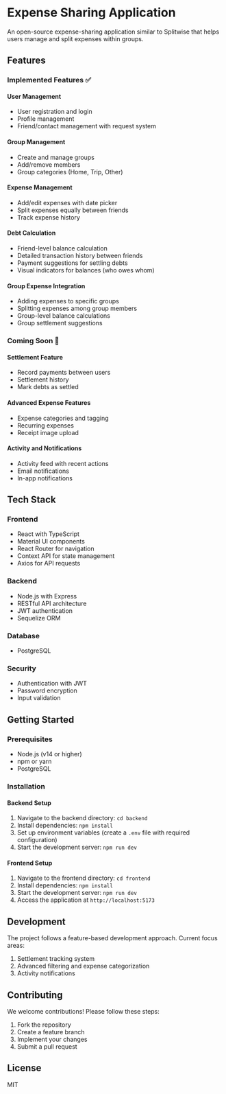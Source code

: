 # Expense Sharing Application

An open-source expense-sharing application similar to Splitwise that helps users manage and split expenses within groups.

## Features

### Implemented Features ✅

#### User Management
- User registration and login
- Profile management
- Friend/contact management with request system

#### Group Management
- Create and manage groups
- Add/remove members
- Group categories (Home, Trip, Other)

#### Expense Management
- Add/edit expenses with date picker
- Split expenses equally between friends
- Track expense history

#### Debt Calculation
- Friend-level balance calculation
- Detailed transaction history between friends
- Payment suggestions for settling debts
- Visual indicators for balances (who owes whom)

#### Group Expense Integration
- Adding expenses to specific groups
- Splitting expenses among group members
- Group-level balance calculations
- Group settlement suggestions

### Coming Soon 🚀

#### Settlement Feature
- Record payments between users
- Settlement history
- Mark debts as settled

#### Advanced Expense Features
- Expense categories and tagging
- Recurring expenses
- Receipt image upload

#### Activity and Notifications
- Activity feed with recent actions
- Email notifications
- In-app notifications

## Tech Stack

### Frontend
- React with TypeScript
- Material UI components
- React Router for navigation
- Context API for state management
- Axios for API requests

### Backend
- Node.js with Express
- RESTful API architecture
- JWT authentication
- Sequelize ORM

### Database
- PostgreSQL

### Security
- Authentication with JWT
- Password encryption
- Input validation

## Getting Started

### Prerequisites
- Node.js (v14 or higher)
- npm or yarn
- PostgreSQL

### Installation

#### Backend Setup
1. Navigate to the backend directory: `cd backend`
2. Install dependencies: `npm install`
3. Set up environment variables (create a `.env` file with required configuration)
4. Start the development server: `npm run dev`

#### Frontend Setup
1. Navigate to the frontend directory: `cd frontend`
2. Install dependencies: `npm install`
3. Start the development server: `npm run dev`
4. Access the application at `http://localhost:5173`

## Development

The project follows a feature-based development approach. Current focus areas:
1. Settlement tracking system
2. Advanced filtering and expense categorization
3. Activity notifications

## Contributing

We welcome contributions! Please follow these steps:
1. Fork the repository
2. Create a feature branch
3. Implement your changes
4. Submit a pull request

## License

MIT